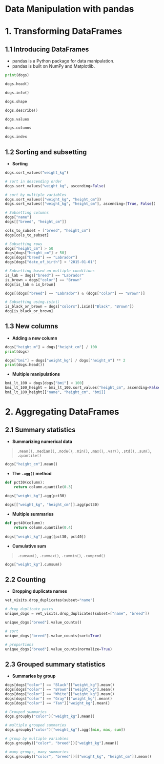 Data Manipulation with pandas
=============================

# 1. Transforming DataFrames

## 1.1 Introducing DataFrames

* pandas is a Python package for data manipulation.
* pandas is built on NumPy and Matplotlib.

```python
print(dogs)

dogs.head()

dogs.info()

dogs.shape

dogs.describe()

dogs.values

dogs.columns

dogs.index
```

## 1.2 Sorting and subsetting

* **Sorting**

```python
dogs.sort_values("weight_kg")

# sort in descending order
dogs.sort_values("weight_kg", ascending=False)

# sort by multiple variables
dogs.sort_values(["weight_kg", "height_cm"])
dogs.sort_values(["weight_kg", "height_cm"], ascending=[True, False])

# Subsetting columns
dogs["name"]
dogs[["breed", "height_cm"]]

cols_to_subset = ["breed", "height_cm"]
dogs[cols_to_subset]

# Subsetting rows
dogs["height_cm"] > 50
dogs[dogs["height_cm"] > 50]
dogs[dogs["breed"] == "Labrador"]
dogs[dogs["date_of_birth"] < "2015-01-01"]

# Subsetting based on multiple conditions
is_lab = dogs["breed"] == "Labrador"
is_brown = dogs["color"] == "Brown"
dogs[is_lab & is_brown]

dogs[(dogs["breed"] == "Labrador") & (dogs["color"] == "Brown")]

# Subsetting using.isin()
is_black_or_brown = dogs["colors"].isin(["Black", "Brown"])
dog[is_black_or_brown]
```

## 1.3 New columns

* **Adding a new column**

```python
dogs["height_m"] = dogs["height_cm"] / 100
print(dogs)

dogs["bmi"] = dogs["weight_kg"] / dogs["height_m"] ** 2
print(dogs.head())
```

* **Multiple manipulations**

```python
bmi_lt_100 = dogs[dogs["bmi"] < 100]
bmi_lt_100_height = bmi_lt_100.sort_values("height_cm", ascending=False)
bmi_lt_100_height[["name", "height_cm", "bmi]]
```

# 2. Aggregating DataFrames

## 2.1 Summary statistics

* **Summarizing numerical data**

> `.mean()`, `.median()`, `.mode()`, `.min()`, `.max()`, `.var()`, `.std()`, `.sum()`, `.quantile()`

```python
dogs["height_cm"].mean()
```

* **The `.agg()` method**

```python
def pct30(column):
	return column.quantile(0.3)
	
dogs["weight_kg"].agg(pct30)

dogs[["weight_kg", "height_cm"]].agg(pct30)
```

* **Multiple summaries**

```python
def pct40(column):
	return column.quantile(0.4)
	
dogs["weight_kg"].agg([pct30, pct40])
```

* **Cumulative sum**

> `.cumsum()`, `.cummax()`, `.cummin()`, `.cumprod()`

```python
dogs["weight_kg"].cumsum()
```

## 2.2 Counting

* **Dropping duplicate names**

```python
vet_visits.drop_duplicates(subset="name")

# drop duplicate pairs
unique_dogs = vet_visits.drop_duplicates(subset=["name", "breed"])

unique_dogs["breed"].value_counts()

# sort
unique_dogs["breed"].value_counts(sort=True)

# proportions
unique_dogs["breed"].value_counts(normalize=True)
```

## 2.3 Grouped summary statistics

* **Summaries by group**

```python
dogs[dogs["color"] == "Black"]["weight_kg"].mean()
dogs[dogs["color"] == "Brown"]["weight_kg"].mean()
dogs[dogs["color"] == "White"]["weight_kg"].mean()
dogs[dogs["color"] == "Gray"]["weight_kg"].mean()
dogs[dogs["color"] == "Tan"]["weight_kg"].mean()

# Grouped summaries
dogs.groupby("color")["weight_kg"].mean()

# multiple grouped summaries
dogs.groupby("color")["weight_kg"].agg([min, max, sum])

# group by multiple variables
dogs.groupby(["color", "breed"])["weight_kg"].mean()

# many groups, many summaries
dogs.groupby(["color", "breed"])[["weight_kg", "height_cm"]].mean()
```



































